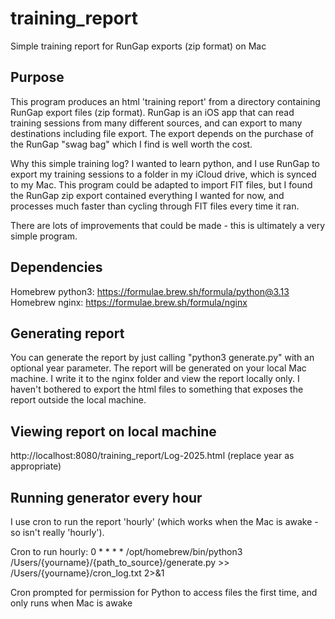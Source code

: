 # training_report
Simple training report for RunGap exports (zip format) on Mac

## Purpose
This program produces an html 'training report' from a directory containing RunGap export files (zip format). RunGap is an iOS app that can read training sessions from many different sources, and can export to many destinations including file export. The export depends on the purchase of the RunGap "swag bag" which I find is well worth the cost.

Why this simple training log? I wanted to learn python, and I use RunGap to export my training sessions to a folder in my iCloud drive, which is synced to my Mac. This program could be adapted to import FIT files, but I found the RunGap zip export contained everything I wanted for now, and processes much faster than cycling through FIT files every time it ran.

There are lots of improvements that could be made - this is ultimately a very simple program.

## Dependencies
Homebrew python3: https://formulae.brew.sh/formula/python@3.13
Homebrew nginx: https://formulae.brew.sh/formula/nginx

## Generating report
You can generate the report by just calling "python3 generate.py" with an optional year parameter. The report will be generated on your local Mac machine. I write it to the nginx folder and view the report locally only. I haven't bothered to export the html files to something that exposes the report outside the local machine.

## Viewing report on local machine
http://localhost:8080/training_report/Log-2025.html (replace year as appropriate)

## Running generator every hour
I use cron to run the report 'hourly' (which works when the Mac is awake - so isn't really 'hourly').

Cron to run hourly:
0 * * * * /opt/homebrew/bin/python3 /Users/{yourname}/{path_to_source}/generate.py >> /Users/{yourname}/cron_log.txt 2>&1

Cron prompted for permission for Python to access files the first time, and only runs when Mac is awake